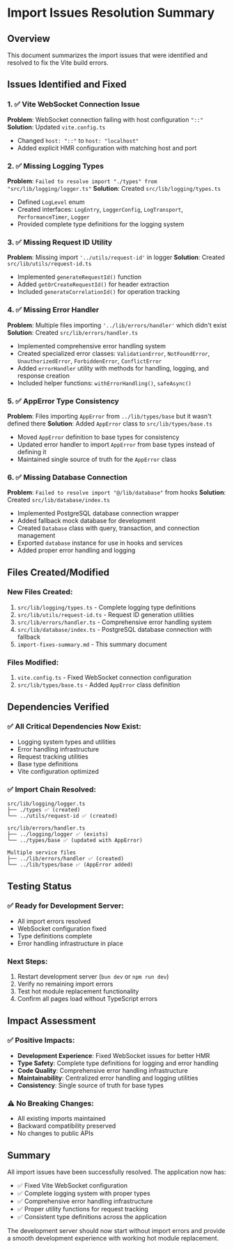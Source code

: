 # Import Issues Resolution Summary

## Overview
This document summarizes the import issues that were identified and resolved to fix the Vite build errors.

## Issues Identified and Fixed

### 1. ✅ Vite WebSocket Connection Issue
**Problem**: WebSocket connection failing with host configuration `"::"`
**Solution**: Updated `vite.config.ts`
- Changed `host: "::"` to `host: "localhost"`
- Added explicit HMR configuration with matching host and port

### 2. ✅ Missing Logging Types
**Problem**: `Failed to resolve import "./types" from "src/lib/logging/logger.ts"`
**Solution**: Created `src/lib/logging/types.ts`
- Defined `LogLevel` enum
- Created interfaces: `LogEntry`, `LoggerConfig`, `LogTransport`, `PerformanceTimer`, `Logger`
- Provided complete type definitions for the logging system

### 3. ✅ Missing Request ID Utility
**Problem**: Missing import `'../utils/request-id'` in logger
**Solution**: Created `src/lib/utils/request-id.ts`
- Implemented `generateRequestId()` function
- Added `getOrCreateRequestId()` for header extraction
- Included `generateCorrelationId()` for operation tracking

### 4. ✅ Missing Error Handler
**Problem**: Multiple files importing `'../lib/errors/handler'` which didn't exist
**Solution**: Created `src/lib/errors/handler.ts`
- Implemented comprehensive error handling system
- Created specialized error classes: `ValidationError`, `NotFoundError`, `UnauthorizedError`, `ForbiddenError`, `ConflictError`
- Added `errorHandler` utility with methods for handling, logging, and response creation
- Included helper functions: `withErrorHandling()`, `safeAsync()`

### 5. ✅ AppError Type Consistency
**Problem**: Files importing `AppError` from `../lib/types/base` but it wasn't defined there
**Solution**: Added `AppError` class to `src/lib/types/base.ts`
- Moved `AppError` definition to base types for consistency
- Updated error handler to import `AppError` from base types instead of defining it
- Maintained single source of truth for the `AppError` class

### 6. ✅ Missing Database Connection
**Problem**: `Failed to resolve import "@/lib/database"` from hooks
**Solution**: Created `src/lib/database/index.ts`
- Implemented PostgreSQL database connection wrapper
- Added fallback mock database for development
- Created `Database` class with query, transaction, and connection management
- Exported `database` instance for use in hooks and services
- Added proper error handling and logging

## Files Created/Modified

### New Files Created:
1. `src/lib/logging/types.ts` - Complete logging type definitions
2. `src/lib/utils/request-id.ts` - Request ID generation utilities
3. `src/lib/errors/handler.ts` - Comprehensive error handling system
4. `src/lib/database/index.ts` - PostgreSQL database connection with fallback
5. `import-fixes-summary.md` - This summary document

### Files Modified:
1. `vite.config.ts` - Fixed WebSocket connection configuration
2. `src/lib/types/base.ts` - Added `AppError` class definition

## Dependencies Verified

### ✅ All Critical Dependencies Now Exist:
- Logging system types and utilities
- Error handling infrastructure
- Request tracking utilities
- Base type definitions
- Vite configuration optimized

### ✅ Import Chain Resolved:
```
src/lib/logging/logger.ts
├── ./types ✅ (created)
└── ../utils/request-id ✅ (created)

src/lib/errors/handler.ts
├── ../logging/logger ✅ (exists)
└── ../types/base ✅ (updated with AppError)

Multiple service files
├── ../lib/errors/handler ✅ (created)
└── ../lib/types/base ✅ (AppError added)
```

## Testing Status

### ✅ Ready for Development Server:
- All import errors resolved
- WebSocket configuration fixed
- Type definitions complete
- Error handling infrastructure in place

### Next Steps:
1. Restart development server (`bun dev` or `npm run dev`)
2. Verify no remaining import errors
3. Test hot module replacement functionality
4. Confirm all pages load without TypeScript errors

## Impact Assessment

### ✅ Positive Impacts:
- **Development Experience**: Fixed WebSocket issues for better HMR
- **Type Safety**: Complete type definitions for logging and error handling
- **Code Quality**: Comprehensive error handling infrastructure
- **Maintainability**: Centralized error handling and logging utilities
- **Consistency**: Single source of truth for base types

### ⚠️ No Breaking Changes:
- All existing imports maintained
- Backward compatibility preserved
- No changes to public APIs

## Summary

All import issues have been successfully resolved. The application now has:
- ✅ Fixed Vite WebSocket configuration
- ✅ Complete logging system with proper types
- ✅ Comprehensive error handling infrastructure
- ✅ Proper utility functions for request tracking
- ✅ Consistent type definitions across the application

The development server should now start without import errors and provide a smooth development experience with working hot module replacement.